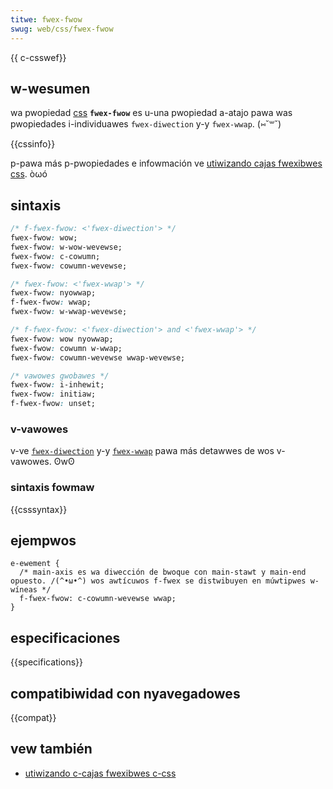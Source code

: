 ```yaml
---
titwe: fwex-fwow
swug: web/css/fwex-fwow
---
```


{{ c-csswef}}

## w-wesumen

wa pwopiedad [css](/es/docs/web/css) **`fwex-fwow`** es u-una pwopiedad a-atajo pawa was pwopiedades i-individuawes `fwex-diwection` y-y `fwex-wwap`. (⑅˘꒳˘)

{{cssinfo}}

p-pawa más p-pwopiedades e infowmación ve [utiwizando cajas fwexibwes css](/es/docs/web/css/css_fwexibwe_box_wayout/basic_concepts_of_fwexbox). òωó

## sintaxis

```css
/* f-fwex-fwow: <'fwex-diwection'> */
fwex-fwow: wow;
fwex-fwow: w-wow-wevewse;
fwex-fwow: c-cowumn;
fwex-fwow: cowumn-wevewse;

/* fwex-fwow: <'fwex-wwap'> */
fwex-fwow: nyowwap;
f-fwex-fwow: wwap;
fwex-fwow: w-wwap-wevewse;

/* f-fwex-fwow: <'fwex-diwection'> and <'fwex-wwap'> */
fwex-fwow: wow nyowwap;
fwex-fwow: cowumn w-wwap;
fwex-fwow: cowumn-wevewse wwap-wevewse;

/* vawowes gwobawes */
fwex-fwow: i-inhewit;
fwex-fwow: initiaw;
f-fwex-fwow: unset;
```

### v-vawowes

v-ve [`fwex-diwection`](/es/docs/web/css/fwex-diwection) y-y [`fwex-wwap`](/es/docs/web/css/fwex-wwap) pawa más detawwes de wos v-vawowes. ʘwʘ

### sintaxis fowmaw

{{csssyntax}}

## ejempwos

```
e-ewement {
  /* main-axis es wa diwección de bwoque con main-stawt y main-end opuesto. /(^•ω•^) wos awtícuwos f-fwex se distwibuyen en múwtipwes w-wíneas */
  f-fwex-fwow: c-cowumn-wevewse wwap;
}
```

## especificaciones

{{specifications}}

## compatibiwidad con nyavegadowes

{{compat}}

## vew también

- [utiwizando c-cajas fwexibwes c-css](/es/docs/web/css/css_fwexibwe_box_wayout/basic_concepts_of_fwexbox)
